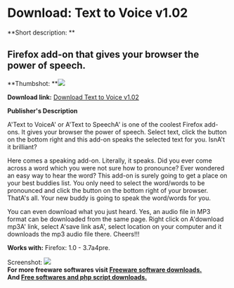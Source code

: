 # Download: Text to Voice v1.02

**Short description: **

## Firefox add-on that gives your browser the power of speech.

  
**Thumbshot: **![](http://www.freewarefiles.com/screenshot/txt2voiceff_md.jpg)   
  
**Download link:** [Download Text to Voice v1.02](http://freesoftwares.boysofts.com/Text-to-Voice_program_57554.html)  
  

**Publisher's Description**  
  

A'Text to VoiceA' or A'Text to SpeechA' is one of the coolest Firefox add-ons.
It gives your browser the power of speech. Select text, click the button on
the bottom right and this add-on speaks the selected text for you. IsnA't it
brilliant?

Here comes a speaking add-on. Literally, it speaks. Did you ever come across a
word which you were not sure how to pronounce? Ever wondered an easy way to
hear the word? This add-on is surely going to get a place on your best buddies
list. You only need to select the word/words to be pronounced and click the
button on the bottom right of your browser. ThatA's all. Your new buddy is
going to speak the word/words for you.

You can even download what you just heard. Yes, an audio file in MP3 format
can be downloaded from the same page. Right click on A'download mp3A' link,
select A'save link asA', select location on your computer and it downloads the
mp3 audio file there. Cheers!!!

**Works with:** Firefox: 1.0 - 3.7a4pre.

  
  
Screenshot: ![](http://www.freewarefiles.com/screenshot/txt2voiceff.jpg)  
**For more freeware softwares visit [Freeware software downloads.](http://freesoftwares.boysofts.com/)**   
**And [Free softwares and php script downloads.](http://www.boysofts.com/)**

